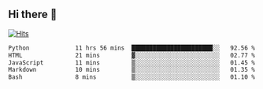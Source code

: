 ## Hi there 👋

<!--
**alihaqberdi/alihaqberdi** is a ✨ _special_ ✨ repository because its `README.md` (this file) appears on your GitHub profile.

Here are some ideas to get you started:

- 🔭 I’m currently working on ...
- 🌱 I’m currently learning ...
- 👯 I’m looking to collaborate on ...
- 🤔 I’m looking for help with ...
- 💬 Ask me about ...
- 📫 How to reach me: ...
- 😄 Pronouns: ...
- ⚡ Fun fact: ...
-->

[![Hits](https://hits.sh/github.com/alihaqberdi.svg)](https://hits.sh/github.com/alihaqberdi/)

<!--START_SECTION:waka-->

```txt
Python             11 hrs 56 mins  ███████████████████████░░   92.56 %
HTML               21 mins         ▓░░░░░░░░░░░░░░░░░░░░░░░░   02.77 %
JavaScript         11 mins         ▒░░░░░░░░░░░░░░░░░░░░░░░░   01.45 %
Markdown           10 mins         ▒░░░░░░░░░░░░░░░░░░░░░░░░   01.35 %
Bash               8 mins          ▒░░░░░░░░░░░░░░░░░░░░░░░░   01.10 %
```

<!--END_SECTION:waka-->
